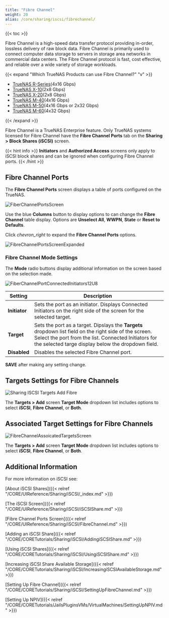```yaml
---
title: "Fibre Channel"
weight: 20
alias: /core/sharing/iscsi/fibrechannel/
---
```


{{< toc >}}

Fibre Channel is a high-speed data transfer protocol providing in-order, lossless delivery of raw block data.
Fibre Channel is primarily used to connect computer data storage to servers in storage area networks in commercial data centers.
The Fibre Channel protocol is fast, cost effective, and reliable over a wide variety of storage workloads.

{{< expand "Which TrueNAS Products can use Fibre Channel?" "v" >}}

* [TrueNAS R-Series](https://www.truenas.com/r-series/)(4x16 Gbps)
* [TrueNAS X-10](https://www.truenas.com/x-series/)(2x8 Gbps)
* [TrueNAS X-20](https://www.truenas.com/x-series/)(2x8 Gbps)
* [TrueNAS M-40](https://www.truenas.com/m-series/)(4x16 Gbps)
* [TrueNAS M-50](https://www.truenas.com/m-series/)(4x16 Gbps or 2x32 Gbps)
* [TrueNAS M-60](https://www.truenas.com/m-series/)(4x32 Gbps)

{{< /expand >}}

Fibre Channel is a TrueNAS Enterprise feature. 
Only TrueNAS systems licensed for Fibre Channel have the **Fibre Channel Ports** tab on the **Sharing > Block Shares (iSCSI)** screen.

{{< hint info >}}
**Initiators** and **Authorized Access** screens only apply to iSCSI block shares and can be ignored when configuring Fibre Channel ports.
{{< /hint >}}

## Fibre Channel Ports
The **Fibre Channel Ports** screen displays a table of ports configured on the TrueNAS.

![FiberChannelPortsScreen](/images/CORE/13.0/FiberChannelPortsScreen.png "Fiber Channel Ports Screen")

Use the blue **Columns** button to display options to can change the **Fibre Channel** table display. Options are **Unselect All**, **WWPN**, **State** or **Reset to Defaults**.

Click <i class="material-icons" aria-hidden="true" title="Expand">chevron_right</i> to expand the **Fibre Channel Ports** options. 

![FibreChannelPortsScreenExpanded](/images/CORE/13.0/FibreChannelPortsScreenExpanded.png "Fibre Channel Ports Screen Expanded")

### Fibre Channel Mode Settings
The **Mode** radio buttons display additional information on the screen based on the selection made.

![FiberChannelPortConnectedInitiators12U8](/images/CORE/13.0/FiberChannelPortConnectedInitiators12U8.png "Fiber Channel Port Connected Initiators")

| Setting | Description |
|---------|-------------|
| **Initiator** | Sets the port as an initiator. Displays Connected Initiators on the right side of the screen for the selected target. |
| **Target** | Sets the port as a target. Dipslays the **Targets** dropdown list field on the right side of the screen. Select the port from the list. Connected Initiators for the selected targe display below the dropdown field. |
| **Disabled** | Disables the selected Fibre Channel port. |

**SAVE** after making any setting change.

## Targets Settings for Fibre Channels 

![Sharing ISCSI Targets Add Fibre](/images/CORE/12.0/SharingISCSITargetsAddFibre.png "ISCSI Targets: Fibre")

The **Targets > Add** screen **Target Mode** dropdown list includes options to select **iSCSI**, **Fibre Channel**, or **Both**.

## Associated Target Settings for Fibre Channels 

![FibreChannelAssoicatedTargetsScreen](/images/CORE/13.0/FibreChannelAssoicatedTargetsScreen.png "Fibre Channel Assoicated Targets Screen")

The **Targets > Add** screen **Target Mode** dropdown list includes options to select **iSCSI**, **Fibre Channel**, or **Both**.

## Additional Information

For more information on iSCSI see:

[About iSCSI Shares]({{< relref "/CORE/UIReference/Sharing/iSCSI/_index.md" >}})

[The iSCSI Screen]({{< relref "/CORE/UIReference/Sharing/iSCSI/iSCSIShare.md" >}})

[Fibre Channel Ports Screen]({{< relref "/CORE/UIReference/Sharing/iSCSI/FibreChannel.md" >}})

[Adding an iSCSI Share]({{< relref "/CORE/CORETutorials/Sharing/iSCSI/AddingiSCSIShare.md" >}}) 

[Using iSCSI Shares]({{< relref "/CORE/CORETutorials/Sharing/iSCSI/UsingiSCSIShare.md" >}})

[Increasing iSCSI Share Available Storage]({{< relref "/CORE/CORETutorials/Sharing/iSCSI/IncreasingiSCSIAvailableStorage.md" >}})

[Setting Up Fibre Channel]({{< relref "/CORE/CORETutorials/Sharing/iSCSI/SettingUpFibreChannel.md" >}})

[Setting Up NPIV]({{< relref "/CORE/CORETutorials/JailsPluginsVMs/VirtualMachines/SettingUpNPIV.md" >}})
